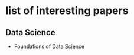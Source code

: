 # list of interesting papers

## Data Science
- [Foundations of Data Science](http://www.cs.cornell.edu/jeh/book.pdf)
